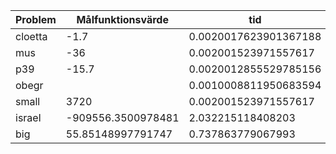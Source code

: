 | Problem | Målfunktionsvärde  | tid                   |
|---------|--------------------|-----------------------|
| cloetta | -1.7               | 0.0020017623901367188 |
| mus     | -36                | 0.002001523971557617  |
| p39     | -15.7              | 0.0020012855529785156 |
| obegr   |                    | 0.0010008811950683594 |
| small   | 3720               | 0.002001523971557617  |
| israel  | -909556.3500978481 | 2.032215118408203     |
| big     | 55.85148997791747  | 0.737863779067993     |